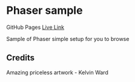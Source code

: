 # Phaser sample

GitHub Pages
[Live Link](https://kelvinhere.github.io/Phaser-sample/)

Sample of Phaser simple setup for you to browse

## Credits

Amazing priceless artwork - Kelvin Ward
